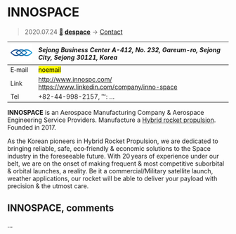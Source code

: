 # INNOSPACE
> 2020.07.24 **[🚀](../index/index.md) [despace](index.md)** → [Contact](contact.md)

|[![](f/contact/i/innospace_logo1_thumb.png)](f/contact/i/innospace_logo1.png)|*Sejong Business Center A-412, No. 232, Gareum-ro, Sejong City, Sejong 30121, Korea*|
|:--|:--|
|E‑mail|<mark>noemail</mark>|
|Link|<http://www.innospc.com/><br> <https://www.linkedin.com/company/inno-space>|
|Tel|+82-44-998-2157, ℻: …|

**INNOSPACE** is an Aerospace Manufacturing Company & Aerospace Engineering Service Providers. Manufacture a [Hybrid rocket propulsion](ps.md). Founded in 2017.

As the Korean pioneers in Hybrid Rocket Propulsion, we are dedicated to bringing reliable, safe, eco‑friendly & economic solutions to the Space industry in the foreseeable future. With 20 years of experience under our belt, we are on the onset of making frequent & most competitive suborbital & orbital launches, a reality. Be it a commercial/Military satellite launch, weather applications, our rocket will be able to deliver your payload with precision & the utmost care.

<p style="page-break-after:always"> </p>

## INNOSPACE, comments

…

